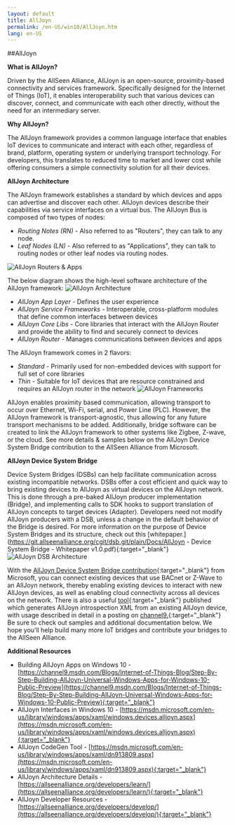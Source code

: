 ```yaml
---
layout: default
title: AllJoyn
permalink: /en-US/win10/AllJoyn.htm
lang: en-US
---
```


##AllJoyn

**What is AllJoyn?**

Driven by the AllSeen Alliance, AllJoyn is an open-source, proximity-based connectivity and services framework.  Specifically designed for the Internet of Things (IoT), it enables interoperability such that various devices can discover, connect, and communicate with each other directly, without the need for an intermediary server.  

**Why AllJoyn?**

The AllJoyn framework provides a common language interface that enables IoT devices to communicate and interact with each other, regardless of brand, platform, operating system or underlying transport technology. For developers, this translates to reduced time to market and lower cost while offering consumers a simple connectivity solution for all their devices.  

**AllJoyn Architecture**

The AllJoyn framework establishes a standard by which devices and apps can advertise and discover each other.  AllJoyn devices describe their capabilities via service interfaces on a virtual bus.  The AllJoyn Bus is composed of two types of nodes:

* *Routing Notes (RN)* - Also referred to as "Routers", they can talk to any node.
* *Leaf Nodes (LN)* - Also referred to as "Applications", they can talk to routing nodes or other leaf nodes via routing nodes.

![AllJoyn Routers & Apps]({{site.baseurl}}/images/AllJoyn/AllJoyn_Routers_Apps.png)

The below diagram shows the high-level software architecture of the AllJoyn framework:
 ![AllJoyn Architecture]({{site.baseurl}}/images/AllJoyn/AllJoyn_Architecture.png)

* *AllJoyn App Layer* - Defines the user experience
* *AllJoyn Service Frameworks* - Interoperable, cross-platform modules that define common interfaces between devices  
* *AllJoyn Core Libs* - Core libraries that interact with the AllJoyn Router and provide the ability to find and securely connect to devices  
* *AllJoyn Router* - Manages communications between devices and apps


The AllJoyn framework comes in 2 flavors:

* *Standard* - Primarily used for non-embedded devices with support for full set of core libraries
* *Thin* - Suitable for IoT devices that are resource constrained and requires an AllJoyn router in the network
 ![AllJoyn Frameworks]({{site.baseurl}}/images/AllJoyn/AllJoyn_Frameworks.png)

AllJoyn enables proximity based communication, allowing transport to occur over Ethernet, Wi-Fi, serial, and Power Line (PLC).  However, the AllJoyn framework is transport-agnostic, thus allowing for any future transport mechanisms to be added.  Additionally, bridge software can be created to link the AllJoyn framework to other systems like Zigbee, Z-wave, or the cloud.  See more details & samples below on the AllJoyn Device System Bridge contribution to the AllSeen Alliance from Microsoft.  

**AllJoyn Device System Bridge**

Device System Bridges (DSBs) can help facilitate communication across existing incompatible networks.  DSBs offer a cost efficient and quick way to bring existing devices to AllJoyn as virtual devices on the AllJoyn network.  This is done through a pre-baked AllJoyn producer implementation (Bridge), and implementing calls to SDK hooks to support translation of AllJoyn concepts to target devices (Adapter).  Developers need not modify AllJoyn producers with a DSB, unless a change in the default behavior of the Bridge is desired.  For more information on the purpose of Device System Bridges and its structure, check out this
[whitepaper.](https://git.allseenalliance.org/cgit/dsb.git/plain/Docs/AllJoyn - Device System Bridge - Whitepaper v1.0.pdf){:target="_blank"}
![AllJoyn DSB Architecture]({{site.baseurl}}/images/AllJoyn/AllJoyn_DSBArch.png)

With the [AllJoyn Device System Bridge contribution](https://wiki.allseenalliance.org/gateway/dsb){:target="_blank"} from Microsoft, you can connect existing devices that use BACnet or Z-Wave to an AllJoyn network, thereby enabling existing devices to interact with new AllJoyn devices, as well as enabling cloud connectivity across all devices on the network.   There is also a useful [tool](https://github.com/MS-brock/AllJoynToasterDemo/tree/master/getajxml){:target="_blank"} published which generates AllJoyn introspection XML from an existing AllJoyn device, with usage described in detail in a posting on [channel9.](https://channel9.msdn.com/Blogs/Internet-of-Things-Blog/Step-By-Step-Building-AllJoyn-Universal-Windows-Apps-for-Windows-10-Public-Preview){:target="_blank"}  
Be sure to check out samples and additional documentation below.  We hope you’ll help build many more IoT bridges and contribute your bridges to the AllSeen Alliance.  

**Additional Resources**

* Building AllJoyn Apps on Windows 10 - [https://channel9.msdn.com/Blogs/Internet-of-Things-Blog/Step-By-Step-Building-AllJoyn-Universal-Windows-Apps-for-Windows-10-Public-Preview](https://channel9.msdn.com/Blogs/Internet-of-Things-Blog/Step-By-Step-Building-AllJoyn-Universal-Windows-Apps-for-Windows-10-Public-Preview){:target="_blank"}
* AllJoyn Interfaces in Windows 10 - [https://msdn.microsoft.com/en-us/library/windows/apps/xaml/windows.devices.alljoyn.aspx](https://msdn.microsoft.com/en-us/library/windows/apps/xaml/windows.devices.alljoyn.aspx){:target="_blank"}
* AllJoyn CodeGen Tool - [https://msdn.microsoft.com/en-us/library/windows/apps/xaml/dn913809.aspx](https://msdn.microsoft.com/en-us/library/windows/apps/xaml/dn913809.aspx){:target="_blank"}
* AllJoyn Architecture Details - [https://allseenalliance.org/developers/learn/](https://allseenalliance.org/developers/learn/){:target="_blank"}
* AllJoyn Developer Resources - [https://allseenalliance.org/developers/develop/](https://allseenalliance.org/developers/develop/){:target="_blank"}
